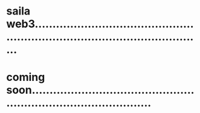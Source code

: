 # saila web3.....................................................................................................
# coming soon.......................................................................................
